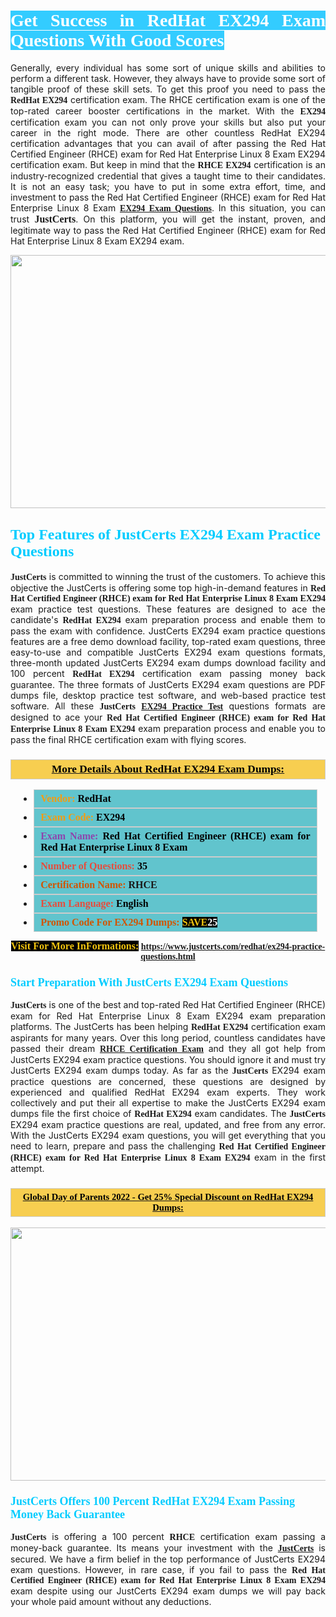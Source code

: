<h1 style="text-align: justify;"><span style="color:#ffffff;"><span style="font-family:Georgia,serif;"><strong><span style="background-color:#33ccff;">Get Success in RedHat EX294 Exam Questions With Good Scores</span></strong></span></span></h1>

<p style="text-align: justify;">Generally, every individual has some sort of unique skills and abilities to perform a different task. However, they always have to provide some sort of tangible proof of these skill sets. To get this proof you need to pass the <span style="font-family:Georgia,serif;"><strong>RedHat EX294</strong></span> certification exam. The RHCE certification exam is one of the top-rated career booster certifications in the market. With the <span style="font-family:Georgia,serif;"><strong> EX294</strong></span> certification exam you can not only prove your skills but also put your career in the right mode. There are other countless RedHat EX294 certification advantages that you can avail of after passing the Red Hat Certified Engineer (RHCE) exam for Red Hat Enterprise Linux 8 Exam EX294 certification exam. But keep in mind that the <span style="font-family:Georgia,serif;"><strong>RHCE EX294</strong></span> certification is an industry-recognized credential that gives a taught time to their candidates. It is not an easy task; you have to put in some extra effort, time, and investment to pass the Red Hat Certified Engineer (RHCE) exam for Red Hat Enterprise Linux 8 Exam <a href="https://www.justcerts.com/redhat/ex294-practice-questions.html"><span style="font-family:Georgia,serif;"><strong>EX294 Exam Questions</strong></span></a>. In this situation, you can trust <span style="font-size:16px;"><span style="font-family:Georgia,serif;"><strong>JustCerts</strong></span></span>. On this platform, you will get the instant, proven, and legitimate way to pass the Red Hat Certified Engineer (RHCE) exam for Red Hat Enterprise Linux 8 Exam EX294 exam.</p>

<p style="text-align: center;"><a href="https://www.justcerts.com/redhat/ex294-practice-questions.html"><img alt="" src="https://i.imgur.com/3zmepCe.jpg" style="width: 720px; height: 405px;" /></a></p>

<h2 style="margin-right:0in; margin-left:0in"><span style="color:#00ccff;"><span style="font-family:Georgia,serif;"><strong><span style="font-size:18pt">Top Features of JustCerts EX294 Exam Practice Questions</span></strong></span></span></h2>

<p style="text-align: justify;"><span style="font-size:14px;"><span style="font-family:Georgia,serif;"><strong>JustCerts</strong></span></span> is committed to winning the trust of the customers. To achieve this objective the JustCerts is offering some top high-in-demand features in <span style="font-family:Georgia,serif;"><strong>Red Hat Certified Engineer (RHCE) exam for Red Hat Enterprise Linux 8 Exam EX294</strong></span> exam practice test questions. These features are designed to ace the candidate's <strong><span style="font-family:Georgia,serif;">RedHat EX294</span></strong> exam preparation process and enable them to pass the exam with confidence. JustCerts EX294 exam practice questions features are a free demo download facility, top-rated exam questions, three easy-to-use and compatible JustCerts EX294 exam questions formats, three-month updated JustCerts EX294 exam dumps download facility and 100 percent <span style="font-family:Georgia,serif;"><strong>RedHat EX294</strong></span> certification exam passing money back guarantee. The three formats of JustCerts EX294 exam questions are PDF dumps file, desktop practice test software, and web-based practice test software. All these <span style="font-family:Georgia,serif;"><strong>JustCerts</strong></span> <span style="font-family:Georgia,serif;"><a href="https://www.justcerts.com/redhat/ex294-practice-questions.html"><strong>EX294 Practice Test</strong></a></span> questions formats are designed to ace your <span style="font-family:Georgia,serif;"><strong>Red Hat Certified Engineer (RHCE) exam for Red Hat Enterprise Linux 8 Exam EX294</strong></span> exam preparation process and enable you to pass the final RHCE certification exam with flying scores.</p>

<h3 style="background: #f7ce50; border: 1px solid rgb(204, 204, 204); padding: 5px 10px; text-align: center;"><span style="font-family:Georgia,serif;"><u><u><span style="color:#000000;"><span style="font-size:11pt"><span style="line-height:normal"><b><span style="font-size:13.0pt"><span cambria="">More Details About RedHat EX294 Exam Dumps:</span></span></b></span></span></span></u></u></span></h3>

<ul>
	<li style="margin:0cm 10pt">
	<div style="background:#61c4cd; border: 1px solid rgb(204, 204, 204); padding: 5px 10px; text-align: justify;"><span style="font-family:Georgia,serif;"><span style="font-size:11pt"><span style="line-height:normal"><b><span style="font-size:12.0pt"><span new="" roman="" times=""><span style="color:#f39c12;">Vendor:</span> <span style="color:#000000;">RedHat</span></span></span></b></span></span></span></div>
	</li>
	<li style="margin:0cm 10pt">
	<div style="background: #61c4cd; border: 1px solid rgb(204, 204, 204); padding: 5px 10px; text-align: justify;"><span style="font-family:Georgia,serif;"><span style="font-size:11pt"><span style="line-height:normal"><b><span style="font-size:12.0pt"><span new="" roman="" times=""><span style="color:#f39c12;">Exam Code:</span> <span style="color:#000000;">EX294</span></span></span></b></span></span></span></div>
	</li>
	<li style="margin:0cm 10pt">
	<div style="background: #61c4cd; border: 1px solid rgb(204, 204, 204); padding: 5px 10px; text-align: justify;"><span style="font-family:Georgia,serif;"><span style="font-size:11pt"><span style="line-height:normal"><b><span style="font-size:12.0pt"><span new="" roman="" times=""><span style="color:#8e44ad;">Exam Name:</span> <span style="color:#000000;">Red Hat Certified Engineer (RHCE) exam for Red Hat Enterprise Linux 8 Exam</span></span></span></b></span></span></span></div>
	</li>
	<li style="margin:0cm 10pt">
	<div style="background: #61c4cd; border: 1px solid rgb(204, 204, 204); padding: 5px 10px;"><span style="font-family:Georgia,serif;"><span style="font-size:11pt"><span style="line-height:normal"><b><span style="font-size:12.0pt"><span new="" roman="" times=""><span style="color:#e74c3c;">Number of Questions:</span><span style="color:#000000;"><span style="color:#f1c40f;"> </span>35</span></span></span></b></span></span></span></div>
	</li>
	<li style="margin:0cm 10pt">
	<div style="background: #61c4cd; border: 1px solid rgb(204, 204, 204); padding: 5px 10px; text-align: justify;"><span style="font-family:Georgia,serif;"><span style="font-size:11pt"><span style="line-height:normal"><b><span style="font-size:12.0pt"><span new="" roman="" times=""><span style="color:#d35400;">Certification Name:</span> RHCE</span></span></b></span></span></span></div>
	</li>
	<li style="margin:0cm 10pt">
	<div style="background: #61c4cd; border: 1px solid rgb(204, 204, 204); padding: 5px 10px; text-align: justify;"><span style="font-family:Georgia,serif;"><span style="font-size:11pt"><span style="line-height:normal"><b><span style="font-size:12.0pt"><span new="" roman="" times=""><span style="color:#e74c3c;">Exam Language:</span> <span style="color:#000000;">English</span></span></span></b></span></span></span></div>
	</li>
	<li style="margin:0cm 10pt">
	<div style="background: #61c4cd; border: 1px solid rgb(204, 204, 204); padding: 5px 10px;"><span style="font-family:Georgia,serif;"><span style="font-size:11pt"><span style="line-height:normal"><b><span style="font-size:12.0pt"><span new="" roman="" times=""><span style="color:#d35400;">Promo Code For EX294 Dumps:</span><span style="color:#f1c40f;"> <span style="background-color:#000000;">SAVE</span></span><span style="color:#ffffff;"><span style="background-color:#000000;">25</span></span></span></span></b></span></span></span></div>
	</li>
</ul>

<p style="text-align: center;"><span style="font-family:Georgia,serif;"><strong><span style="font-size:16px;"><span style="color:#f1c40f;"><span style="background-color:#000000;">Visit For More InFormations:</span></span></span> <a href="https://www.justcerts.com/redhat/ex294-practice-questions.html">https://www.justcerts.com/redhat/ex294-practice-questions.html</a></strong></span></p>

<h3 style="margin-right:0in; margin-left:0in"><span style="color:#00ccff;"><span style="font-family:Georgia,serif;"><strong><span style="font-size:13.5pt">Start Preparation With JustCerts EX294 Exam Questions</span></strong></span></span></h3>

<p style="text-align: justify;"><span style="font-family:Georgia,serif;"><strong>JustCerts</strong></span> is one of the best and top-rated Red Hat Certified Engineer (RHCE) exam for Red Hat Enterprise Linux 8 Exam EX294 exam preparation platforms. The JustCerts has been helping <span style="font-family:Georgia,serif;"><strong>RedHat EX294</strong></span> certification exam aspirants for many years. Over this long period, countless candidates have passed their dream <a href="https://www.justcerts.com/redhat/rhce-certification-exams.html"><span style="font-family:Georgia,serif;"><strong>RHCE Certification Exam</strong></span></a> and they all got help from JustCerts EX294 exam practice questions. You should ignore it and must try JustCerts EX294 exam dumps today. As far as the <span style="font-family:Georgia,serif;"><strong>JustCerts</strong></span> EX294 exam practice questions are concerned, these questions are designed by experienced and qualified RedHat EX294 exam experts. They work collectively and put their all expertise to make the JustCerts EX294 exam dumps file the first choice of <strong><span style="font-family:Georgia,serif;">RedHat EX294</span></strong> exam candidates. The <span style="font-family:Georgia,serif;"><strong>JustCerts</strong></span> EX294 exam practice questions are real, updated, and free from any error. With the JustCerts EX294 exam questions, you will get everything that you need to learn, prepare and pass the challenging <span style="font-family:Georgia,serif;"><strong>Red Hat Certified Engineer (RHCE) exam for Red Hat Enterprise Linux 8 Exam EX294</strong></span> exam in the first attempt.</p>

<h3 style="background: rgb(247, 206, 80); border: 1px solid rgb(204, 204, 204); padding: 5px 10px; text-align: center;"><span style="font-family:Georgia,serif;"><u><span style="color:#000000;"><span style="font-size:11pt;"><span style="line-height:normal;"><b><span cambria="">Global Day of Parents 2022 - Get 25% Special Discount on RedHat EX294 Dumps:</span></b></span></span></span></u></span></h3>

<p style="text-align: center;"><a href="https://www.justcerts.com/redhat/ex294-practice-questions.html"><img alt="" src="https://i.imgur.com/fQyYzMS.jpg" style="width: 720px; height: 405px;" /></a></p>

<h3 style="margin-right:0in; margin-left:0in"><span style="color:#00ccff;"><span style="font-family:Georgia,serif;"><strong><span style="font-size:13.5pt">JustCerts Offers 100 Percent RedHat EX294 Exam Passing Money Back Guarantee</span></strong></span></span></h3>

<p style="text-align: justify;"><span style="font-family:Georgia,serif;"><strong>JustCerts</strong></span> is offering a 100 percent <span style="font-family:Georgia,serif;"><strong>RHCE</strong></span> certification exam passing a money-back guarantee. Its means your investment with the <a href="https://www.justcerts.com/"><span style="font-size:14px;"><span style="font-family:Georgia,serif;"><strong>JustCerts</strong></span></span></a> is secured. We have a firm belief in the top performance of JustCerts EX294 exam questions. However, in rare case, if you fail to pass the <span style="font-family:Georgia,serif;"><strong>Red Hat Certified Engineer (RHCE) exam for Red Hat Enterprise Linux 8 Exam EX294</strong></span> exam despite using our JustCerts EX294 exam dumps we will pay back your whole paid amount without any deductions.</p>

